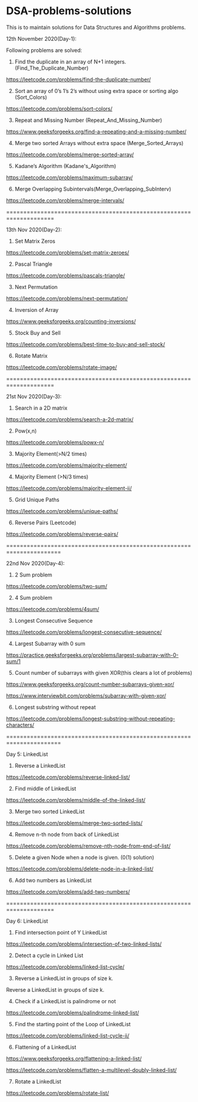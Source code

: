 # DSA-problems-solutions
This is to maintain solutions for Data Structures and Algorithms problems.

12th November 2020(Day-1):

Following problems are solved:

1. Find the duplicate in an array of N+1 integers. (Find_The_Duplicate_Number)

https://leetcode.com/problems/find-the-duplicate-number/

2. Sort an array of 0’s 1’s 2’s without using extra space or sorting algo (Sort_Colors)

https://leetcode.com/problems/sort-colors/

3. Repeat and Missing Number (Repeat_And_Missing_Number)

https://www.geeksforgeeks.org/find-a-repeating-and-a-missing-number/

4. Merge two sorted Arrays without extra space (Merge_Sorted_Arrays)

https://leetcode.com/problems/merge-sorted-array/

5. Kadane’s Algorithm (Kadane's_Algorithm)

https://leetcode.com/problems/maximum-subarray/

6. Merge Overlapping Subintervals(Merge_Overlapping_SubInterv)

https://leetcode.com/problems/merge-intervals/

====================================================================

13th Nov 2020(Day-2):

1. Set Matrix Zeros

https://leetcode.com/problems/set-matrix-zeroes/

2. Pascal Triangle

https://leetcode.com/problems/pascals-triangle/

3. Next Permutation

https://leetcode.com/problems/next-permutation/

4. Inversion of Array

https://www.geeksforgeeks.org/counting-inversions/

5.  Stock Buy and Sell

https://leetcode.com/problems/best-time-to-buy-and-sell-stock/

6. Rotate Matrix

https://leetcode.com/problems/rotate-image/

====================================================================

21st Nov 2020(Day-3):

1. Search in a 2D matrix

https://leetcode.com/problems/search-a-2d-matrix/

2. Pow(x,n)

https://leetcode.com/problems/powx-n/

3. Majority Element(>N/2 times)

https://leetcode.com/problems/majority-element/

4. Majority Element (>N/3 times)

https://leetcode.com/problems/majority-element-ii/

5. Grid Unique Paths

https://leetcode.com/problems/unique-paths/

6. Reverse Pairs (Leetcode)

https://leetcode.com/problems/reverse-pairs/

======================================================================

22nd Nov 2020(Day-4):

1. 2 Sum problem

https://leetcode.com/problems/two-sum/

2. 4 Sum problem

https://leetcode.com/problems/4sum/

3. Longest Consecutive Sequence

https://leetcode.com/problems/longest-consecutive-sequence/

4. Largest Subarray with 0 sum

https://practice.geeksforgeeks.org/problems/largest-subarray-with-0-sum/1

5. Count number of subarrays with given XOR(this clears a lot of problems)

https://www.geeksforgeeks.org/count-number-subarrays-given-xor/

https://www.interviewbit.com/problems/subarray-with-given-xor/

6. Longest substring without repeat

https://leetcode.com/problems/longest-substring-without-repeating-characters/

======================================================================

Day 5: LinkedList

1. Reverse a LinkedList

https://leetcode.com/problems/reverse-linked-list/

2. Find middle of LinkedList

https://leetcode.com/problems/middle-of-the-linked-list/

3. Merge two sorted LinkedList

https://leetcode.com/problems/merge-two-sorted-lists/

4. Remove n-th node from back of LinkedList

https://leetcode.com/problems/remove-nth-node-from-end-of-list/

5. Delete a given Node when a node is given. (0(1) solution)

https://leetcode.com/problems/delete-node-in-a-linked-list/

6. Add two numbers as LinkedList

https://leetcode.com/problems/add-two-numbers/

====================================================================

Day 6: LinkedList

1. Find intersection point of Y LinkedList

https://leetcode.com/problems/intersection-of-two-linked-lists/

2. Detect a cycle in Linked List

https://leetcode.com/problems/linked-list-cycle/

3. Reverse a LinkedList in groups of size k.

Reverse a LinkedList in groups of size k.

4. Check if a LinkedList is palindrome or not

https://leetcode.com/problems/palindrome-linked-list/

5. Find the starting point of the Loop of LinkedList

https://leetcode.com/problems/linked-list-cycle-ii/

6. Flattening of a LinkedList

https://www.geeksforgeeks.org/flattening-a-linked-list/

https://leetcode.com/problems/flatten-a-multilevel-doubly-linked-list/

7. Rotate a LinkedList

https://leetcode.com/problems/rotate-list/

